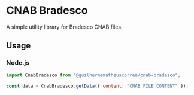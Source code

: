 # CNAB Bradesco

A simple utility library for Bradesco CNAB files.

## Usage

### Node.js

```js
import CnabBradesco from "@guilhermematheuscorrea/cnab-bradesco";

const data = CnabBradesco.getData({ content: "CNAB FILE CONTENT" });
```
